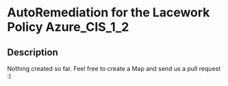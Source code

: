 # AutoRemediation for the Lacework Policy Azure_CIS_1_2

## Description
Nothing created so far. Feel free to create a Map and send us a pull request :)
